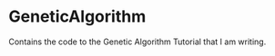 GeneticAlgorithm
================

Contains the code to the Genetic Algorithm Tutorial that I am writing. 
